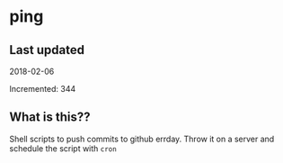 # ping

## Last updated
2018-02-06

Incremented: 344

## What is this??
Shell scripts to push commits to github errday. Throw it on a server and schedule the script with `cron`
